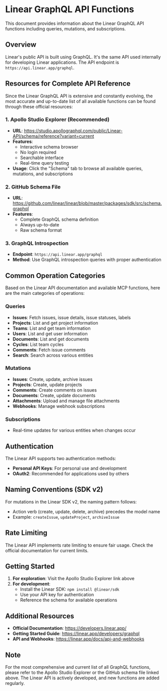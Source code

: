 # Linear GraphQL API Functions

This document provides information about the Linear GraphQL API functions including queries, mutations, and subscriptions.

## Overview

Linear's public API is built using GraphQL. It's the same API used internally for developing Linear applications. The API endpoint is `https://api.linear.app/graphql`.

## Resources for Complete API Reference

Since the Linear GraphQL API is extensive and constantly evolving, the most accurate and up-to-date list of all available functions can be found through these official resources:

### 1. Apollo Studio Explorer (Recommended)
- **URL**: https://studio.apollographql.com/public/Linear-API/schema/reference?variant=current
- **Features**: 
  - Interactive schema browser
  - No login required
  - Searchable interface
  - Real-time query testing
- **Usage**: Click the "Schema" tab to browse all available queries, mutations, and subscriptions

### 2. GitHub Schema File
- **URL**: https://github.com/linear/linear/blob/master/packages/sdk/src/schema.graphql
- **Features**: 
  - Complete GraphQL schema definition
  - Always up-to-date
  - Raw schema format

### 3. GraphQL Introspection
- **Endpoint**: `https://api.linear.app/graphql`
- **Method**: Use GraphQL introspection queries with proper authentication

## Common Operation Categories

Based on the Linear API documentation and available MCP functions, here are the main categories of operations:

### Queries
- **Issues**: Fetch issues, issue details, issue statuses, labels
- **Projects**: List and get project information
- **Teams**: List and get team information
- **Users**: List and get user information
- **Documents**: List and get documents
- **Cycles**: List team cycles
- **Comments**: Fetch issue comments
- **Search**: Search across various entities

### Mutations
- **Issues**: Create, update, archive issues
- **Projects**: Create, update projects
- **Comments**: Create comments on issues
- **Documents**: Create, update documents
- **Attachments**: Upload and manage file attachments
- **Webhooks**: Manage webhook subscriptions

### Subscriptions
- Real-time updates for various entities when changes occur

## Authentication

The Linear API supports two authentication methods:
- **Personal API Keys**: For personal use and development
- **OAuth2**: Recommended for applications used by others

## Naming Conventions (SDK v2)

For mutations in the Linear SDK v2, the naming pattern follows:
- Action verb (create, update, delete, archive) precedes the model name
- Example: `createIssue`, `updateProject`, `archiveIssue`

## Rate Limiting

The Linear API implements rate limiting to ensure fair usage. Check the official documentation for current limits.

## Getting Started

1. **For exploration**: Visit the Apollo Studio Explorer link above
2. **For development**: 
   - Install the Linear SDK: `npm install @linear/sdk`
   - Use your API key for authentication
   - Reference the schema for available operations

## Additional Resources

- **Official Documentation**: https://developers.linear.app/
- **Getting Started Guide**: https://linear.app/developers/graphql
- **API and Webhooks**: https://linear.app/docs/api-and-webhooks

## Note

For the most comprehensive and current list of all GraphQL functions, please refer to the Apollo Studio Explorer or the GitHub schema file linked above. The Linear API is actively developed, and new functions are added regularly.